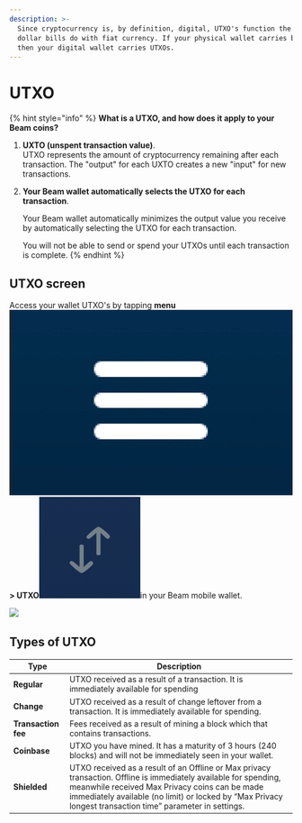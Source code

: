 ```yaml
---
description: >-
  Since cryptocurrency is, by definition, digital, UTXO's function the same way
  dollar bills do with fiat currency. If your physical wallet carries banknotes,
  then your digital wallet carries UTXOs.
---
```


# UTXO



{% hint style="info" %}
**What is a UTXO, and how does it apply to your Beam coins?**

1. **UXTO (unspent transaction value)**.\
   UTXO represents the amount of cryptocurrency remaining after each transaction. The "output" for each UXTO creates a new "input" for new transactions.
2.  **Your Beam wallet automatically selects the UTXO for each transaction**.

    Your Beam wallet automatically minimizes the output value you receive by automatically selecting the UTXO for each transaction.&#x20;

    You will not be able to send or spend your UTXOs until each transaction is complete.                                                                           &#x20;
{% endhint %}

## UTXO screen

Access your wallet UTXO's by tapping **menu**<img src=".gitbook/assets/Screen Shot 2021-07-01 at 9.19.58 PM (1).png" alt="" data-size="line">**> UTXO**<img src=".gitbook/assets/IMG_3379.jpg" alt="" data-size="line">in your Beam mobile wallet.&#x20;

![](.gitbook/assets/photo\_2021-05-27\_19-02-14.jpg)

## Types of UTXO

| Type                | Description                                                                                                                                                                                                                                                                     |
| ------------------- | ------------------------------------------------------------------------------------------------------------------------------------------------------------------------------------------------------------------------------------------------------------------------------- |
| **Regular**         | UTXO received as a result of a transaction. It is immediately available for spending                                                                                                                                                                                            |
| **Change**          | UTXO received as a result of change leftover from a transaction. It is immediately available for spending.                                                                                                                                                                      |
| **Transaction fee** | Fees received as a result of mining a block which that contains transactions.                                                                                                                                                                                                   |
| **Coinbase**        | UTXO you have mined. It has a maturity of 3 hours (240 blocks) and will not be immediately seen in your wallet.                                                                                                                                                                 |
| **Shielded**        | UTXO received as a result of an Offline or Max privacy transaction. Offline is immediately available for spending, meanwhile received Max Privacy coins can be made immediately available (no limit) or locked by “Max Privacy longest transaction time” parameter in settings. |

